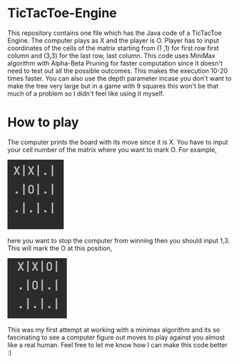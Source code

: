 # TicTacToe-Engine
This repository contains one file which has the Java code of a TicTacToe Engine. 
The computer plays as X and the player is O. 
Player has to input coordinates of the cells of the matrix starting from (1 ,1) for first row first column and (3,3) for the last row, last column. 
This code uses MiniMax algorithm with Alpha-Beta Pruning for faster computation since it doesn't need to test out all the possible outcomes.
This makes the execution 10-20 times faster.
You can also use the depth parameter incase you don't want to make the tree very large but in a game with 9 squares this won't be that much of a problem so I didn't feel like using it myself.

# How to play
The computer prints the board with its move since it is X. You have to input your cell number of the matrix where you want to mark O.
For example,

![](Images/1.png)

here you want to stop the computer from winning then you should input 1,3.
This will mark the O at this position,

![](Images/2.png)

This was my first attempt at working with a minimax algorithm and its so fascinating to see a computer figure out moves to play against you almost like a real human.
Feel free to let me know how I can make this code better :)
